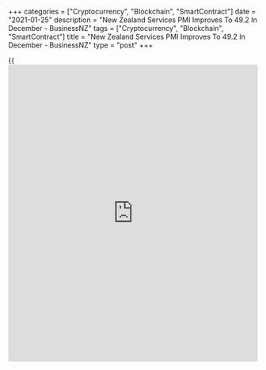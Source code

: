 +++
categories = ["Cryptocurrency", "Blockchain", "SmartContract"]
date = "2021-01-25"
description = "New Zealand Services PMI Improves To 49.2 In December - BusinessNZ"
tags = ["Cryptocurrency", "Blockchain", "SmartContract"]
title = "New Zealand Services PMI Improves To 49.2 In December - BusinessNZ"
type = "post"
+++

{{<iframe id="large-banner" src="https://www.bounty.group/#slide=1.0" width="100%" height="600" scrolling="no" style="border: 0px solid rgb(216, 221, 230); border-radius: 3px;">}}

The services sector in New Zealand continued to contract in December,
albeit at a slower pace, the latest survey from BusinessNZ showed on
Tuesday with a Performance of Services Index score of 49.2.

That's up from 46.7 in November, although it remains beneath the boom-
or-bust line of 50 that separates expansion from contraction.

Among the individual components, sales, employment and new orders all
expanded, while supplier deliveries and inventories were in contraction.

"Activity indicators such as these have had their work cut out lately,
in trying to nail GDP to the nearest percent. In any case, the composite
index is consistent with our view that NZ real GDP will be broadly flat
over the six months to March 2021," BNZ Senior Economist Craig Ebert
said.

For comments and feedback [contact](https://www.playgroundfx.com/contact/): editorial@rtt[news](https://www.letsplayfx.com/blog/forex-news-website/).com

[Economic News][1]

 **What parts of the world are seeing the best (and worst) economic
performances lately? Click[here][2] to check out our [Econ Scorecard][2]
and find out! See up-to-the-moment [ranking](https://www.playgroundfx.com/blog/crypto-exchange-ranking/)s for the best and worst
performers in [GDP][3], [unemployment rate][4], [inflation][5] and much
more.**

   1. www.rtt[news](https://www.letsplayfx.com/blog/forex-news-website/).com/Content/EconomicNews.aspx
   2. www.rtt[news](https://www.letsplayfx.com/blog/forex-news-website/).com/economic-scorecard/world-rank/PPI/highest-performance.aspx
   3. www.rtt[news](https://www.letsplayfx.com/blog/forex-news-website/).com/economic-scorecard/world-rank/GDP/highest-performance.aspx
   4. www.rtt[news](https://www.letsplayfx.com/blog/forex-news-website/).com/economic-scorecard/world-rank/unemployment-rate/lowest-performance.aspx
   5. www.rtt[news](https://www.letsplayfx.com/blog/forex-news-website/).com/economic-scorecard/world-rank/CPI/highest-performance.aspx